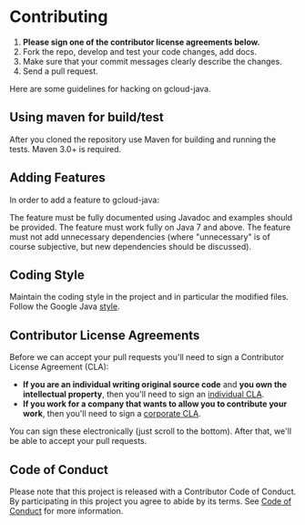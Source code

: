 Contributing
============

1. **Please sign one of the contributor license agreements below.**
1. Fork the repo, develop and test your code changes, add docs.
1. Make sure that your commit messages clearly describe the changes.
1. Send a pull request.


Here are some guidelines for hacking on gcloud-java.


Using maven for build/test
--------------------------
After you cloned the repository use Maven for building and running the tests.
Maven 3.0+ is required.


Adding Features
---------------
In order to add a feature to gcloud-java:

The feature must be fully documented using Javadoc and examples should be provided.
The feature must work fully on Java 7 and above.
The feature must not add unnecessary dependencies (where "unnecessary" is of course subjective,
but new dependencies should be discussed).


Coding Style
------------
Maintain the coding style in the project and in particular the modified files.
Follow the Google Java [style](http://google-styleguide.googlecode.com/svn/trunk/javaguide.html).


## Contributor License Agreements

Before we can accept your pull requests you'll need to sign a Contributor
License Agreement (CLA):

- **If you are an individual writing original source code** and **you own the intellectual property**,
then you'll need to sign an [individual CLA][indvcla].
- **If you work for a company that wants to allow you to contribute your work**,
then you'll need to sign a [corporate CLA][corpcla].

You can sign these electronically (just scroll to the bottom). After that,
we'll be able to accept your pull requests.

## Code of Conduct

Please note that this project is released with a Contributor Code of Conduct. By participating in this project you agree to abide by its terms. See [Code of Conduct][code-of-conduct] for more information.

[gcloudcli]: https://developers.google.com/cloud/sdk/gcloud/
[indvcla]: https://developers.google.com/open-source/cla/individual
[corpcla]: https://developers.google.com/open-source/cla/corporate
[code-of-conduct]:https://github.com/GoogleCloudPlatform/gcloud-java/blob/master/CODE_OF_CONDUCT.md
